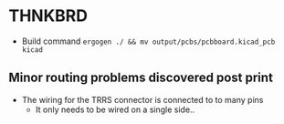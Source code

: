 # THNKBRD

- Build command `ergogen ./ && mv output/pcbs/pcbboard.kicad_pcb kicad`

## Minor routing problems discovered post print

- The wiring for the TRRS connector is connected to to many pins
    - It only needs to be wired on a single side..

